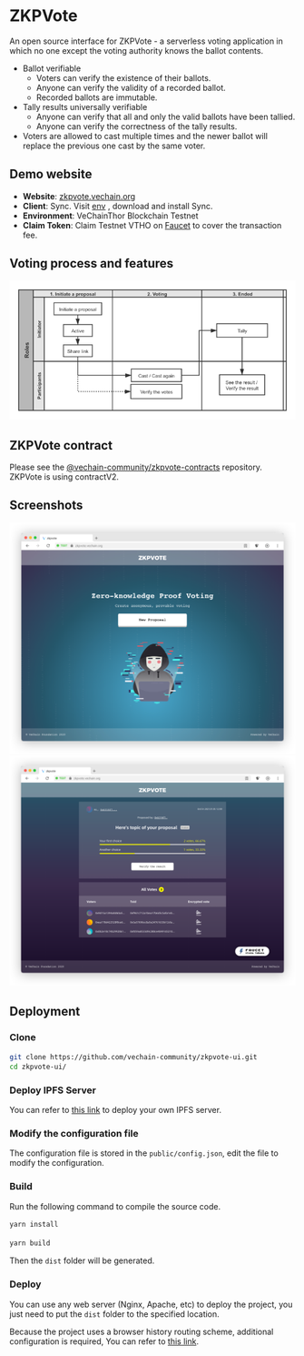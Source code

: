# ZKPVote

An open source interface for ZKPVote - a serverless voting application in which no one except the voting authority knows the ballot contents.

- Ballot verifiable
  - Voters can verify the existence of their ballots.
  - Anyone can verify the validity of a recorded ballot.
  - Recorded ballots are immutable.
- Tally results universally verifiable
  - Anyone can verify that all and only the valid ballots have been tallied.
  - Anyone can verify the correctness of the tally results.
- Voters are allowed to cast multiple times and the newer ballot will replace the previous one cast by the same voter.

## Demo website

- **Website**: [zkpvote.vechain.org](https://zkpvote.vechain.org/)
- **Client**: Sync. Visit [env](https://env.vechain.org/#sync) , download and install Sync.
- **Environment**: VeChainThor Blockchain Testnet
- **Claim Token**: Claim Testnet VTHO on [Faucet](https://faucet.vecha.in) to cover the transaction fee.

## Voting process and features

<img width="" src="screenshots/process.png" alt="Process">

## ZKPVote contract

Please see the [@vechain-community/zkpvote-contracts](https://github.com/vechain-community/zkpvote-contracts) repository. ZKPVote is using contractV2.

## Screenshots

<img width="" src="screenshots/homepage.png" alt="Home page">
<img width="" src="screenshots/proposal.png" alt="Proposal">

## Deployment

### Clone

```bash
git clone https://github.com/vechain-community/zkpvote-ui.git
cd zkpvote-ui/
```

### Deploy IPFS Server

You can refer to [this link](https://github.com/ipfs/go-ipfs#running-ipfs-inside-docker) to deploy your own IPFS server.

### Modify the configuration file

The configuration file is stored in the `public/config.json`, edit the file to modify the configuration.

### Build

Run the following command to compile the source code.

```bash
yarn install

yarn build
```

Then the `dist` folder will be generated.

### Deploy

You can use any web server (Nginx, Apache, etc) to deploy the project, you just need to put the `dist` folder to the specified location.

Because the project uses a browser history routing scheme, additional configuration is required, You can refer to [this link](https://router.vuejs.org/guide/essentials/history-mode.html#example-server-configurations).
